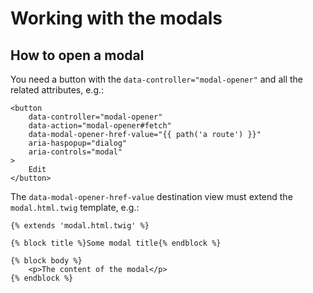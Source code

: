 # Working with the modals

## How to open a modal

You need a button with the `data-controller="modal-opener"` and all the related attributes, e.g.:

```twig
<button
    data-controller="modal-opener"
    data-action="modal-opener#fetch"
    data-modal-opener-href-value="{{ path('a route') }}"
    aria-haspopup="dialog"
    aria-controls="modal"
>
    Edit
</button>
```

The `data-modal-opener-href-value` destination view must extend the `modal.html.twig` template, e.g.:

```twig
{% extends 'modal.html.twig' %}

{% block title %}Some modal title{% endblock %}

{% block body %}
    <p>The content of the modal</p>
{% endblock %}
```
